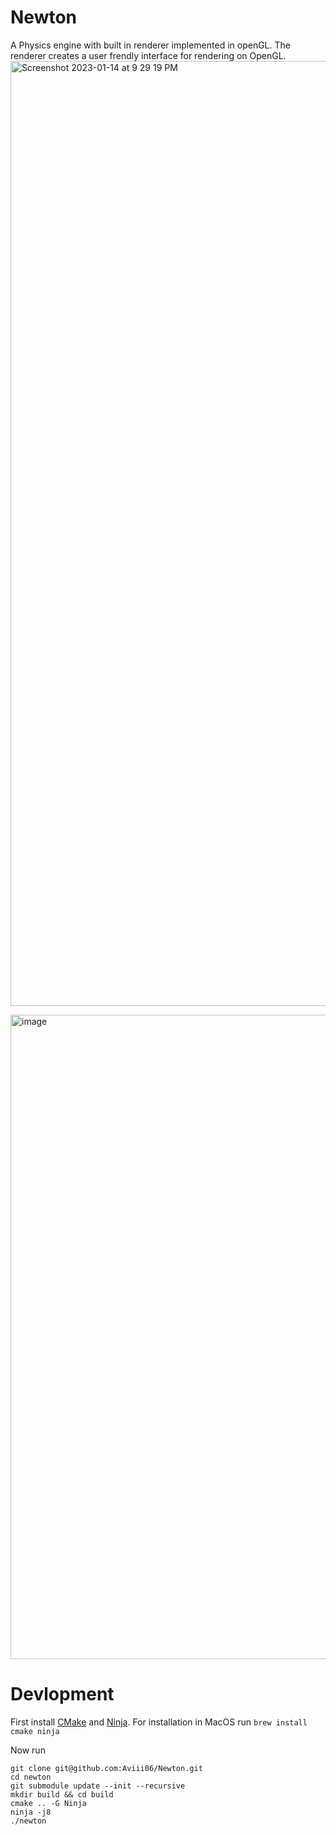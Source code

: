 # Newton
A Physics engine with built in renderer implemented in openGL.
The renderer creates a user frendly interface for rendering on OpenGL.
<img width="1512" alt="Screenshot 2023-01-14 at 9 29 19 PM" src="https://user-images.githubusercontent.com/45993519/212481445-95819cdf-72d6-4744-b5eb-12a8accfff09.png">

<img width="1031" alt="image" src="https://user-images.githubusercontent.com/45993519/191841279-a73a3ee9-94bb-4d39-bf76-8676b5948d13.png">


# Devlopment

First install [CMake](https://cmake.org/install/) and [Ninja](https://ninja-build.org/). For installation in MacOS run 
```brew install cmake ninja```

Now run 

```
git clone git@github.com:Aviii06/Newton.git
cd newton
git submodule update --init --recursive
mkdir build && cd build
cmake .. -G Ninja
ninja -j8
./newton
```
